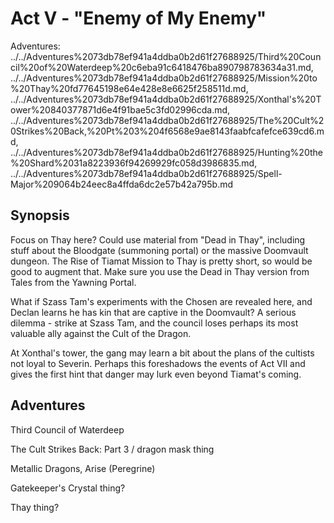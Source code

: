 # Act V - "Enemy of My Enemy"

Adventures: ../../Adventures%2073db78ef941a4ddba0b2d61f27688925/Third%20Council%20of%20Waterdeep%20c6eba91c6418476ba890798783634a31.md, ../../Adventures%2073db78ef941a4ddba0b2d61f27688925/Mission%20to%20Thay%20fd77645198e64e428e8e6625f258511d.md, ../../Adventures%2073db78ef941a4ddba0b2d61f27688925/Xonthal's%20Tower%20840377871d6e4f91bae5c3fd02996cda.md, ../../Adventures%2073db78ef941a4ddba0b2d61f27688925/The%20Cult%20Strikes%20Back,%20Pt%203%204f6568e9ae8143faabfcafefce639cd6.md, ../../Adventures%2073db78ef941a4ddba0b2d61f27688925/Hunting%20the%20Shard%2031a8223936f94269929fc058d3986835.md, ../../Adventures%2073db78ef941a4ddba0b2d61f27688925/Spell-Major%209064b24eec8a4ffda6dc2e57b42a795b.md

## Synopsis

Focus on Thay here? Could use material from "Dead in Thay", including stuff about the Bloodgate  (summoning portal) or the massive Doomvault dungeon. The Rise of Tiamat Mission to Thay is pretty short, so would be good to augment that. Make sure you use the Dead in Thay version from Tales from the Yawning Portal.

What if Szass Tam's experiments with the Chosen are revealed here, and Declan learns he has kin that are captive in the Doomvault? A serious dilemma - strike at Szass Tam, and the council loses perhaps its most valuable ally against the Cult of the Dragon.

At Xonthal's tower, the gang may learn a bit about the plans of the cultists not loyal to Severin. Perhaps this foreshadows the events of Act VII and gives the first hint that danger may lurk even beyond Tiamat's coming.

## Adventures

Third Council of Waterdeep

The Cult Strikes Back: Part 3 / dragon mask thing

Metallic Dragons, Arise (Peregrine)

Gatekeeper's Crystal thing?

Thay thing?

